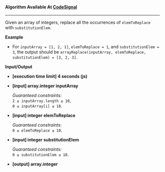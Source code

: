 #### Algorithm Available At [CodeSignal](https://app.codesignal.com/arcade/intro/level-6/mCkmbxdMsMTjBc3Bm/description)

---

Given an array of integers, replace all the occurrences of `elemToReplace` with `substitutionElem`.

**Example**

- For `inputArray = [1, 2, 1]`, `elemToReplace = 1`, and `substitutionElem = 3`, the output should be
  `arrayReplace(inputArray, elemToReplace, substitutionElem) = [3, 2, 3]`.

**Input/Output**

- **[execution time limit] 4 seconds (js)**

- **[input] array.integer inputArray**

  _Guaranteed constraints:_  
  `2 ≤ inputArray.length ≤ 10`,  
  `0 ≤ inputArray[i] ≤ 10`.

- **[input] integer elemToReplace**

  _Guaranteed constraints:_  
  `0 ≤ elemToReplace ≤ 10`.

- **[input] integer substitutionElem**

  _Guaranteed constraints:_  
  `0 ≤ substitutionElem ≤ 10`.

- **[output] array.integer**
